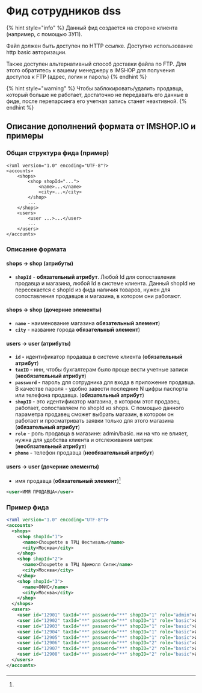 # Фид сотрудников dss

{% hint style="info" %}
Данный фид создается на стороне клиента (например, с помощью ЗУП).

Файл должен быть доступен по HTTP ссылке. Доступно использование http basic авторизации.

Также доступен альтернативный способ доставки файла по FTP. Для этого обратитесь к вашему менеджеру в IMSHOP для получения доступов к FTP (адрес, логин и пароль)
{% endhint %}

{% hint style="warning" %}
Чтобы заблокировать/удалить продавца, который больше не работает, достаточно не передавать его данные в фиде, после перепарсинга его учетная запись станет неактивной.
{% endhint %}

## Описание дополнений формата от IMSHOP.IO и примеры

### Общая структура фида (пример)

```markup
<?xml version="1.0" encoding="UTF-8"?>
<accounts>
	<shops>
		<shop shopId="...">
			<name>...</name>
			<city>...</city>
		</shop> 
		...
	</shops>
	<users>
		<user ...>...</user>
		...
	</users>
</accounts>

```

### Описание формата

#### **shops -> shop (атрибуты)**

* **`shopId`** - **обязательный атрибут**. Любой Id для сопоставления продавца и магазина, любой Id в системе клиента. Данный shopId не пересекается с shopId из фида наличия товаров, нужен для сопоставления продавцов и магазина, в котором они работают.

#### **shops -> shop (дочерние элементы)**

* **`name`** - наименование магазина **обязательный элемент**)
* **`city`** - название города **обязательный элемент**)

#### **users -> user (атрибуты)**

* **`id` -** идентификатор продавца в системе клиента (**обязательный атрибут**)
* **`taxID` -** инн, чтобы бухгалтерам было проще вести учетные записи (**необязательный атрибут**)
* **`password` -** пароль для сотрудника для входа в приложение продавца. В качестве пароля - удобно завести последние N цифры паспорта или телефона продавца. (**обязательный атрибут**)
* **`shopID` -** это идентификатор магазина, в котором этот продавец работает, сопоставляем по shopId из shops. С помощью данного параметра продавец сможет выбрать магазин, в котором он работает и просматривать заявки только для этого магазина (**обязательный атрибут**)
* **`role`** - роль продавца в магазине: admin/basic. ни на что не влияет, нужна для удобства клиента и отслеживания метрик (**необязательный атрибут**)
* **`phone` -** телефон продавца (**необязательный атрибут**)

#### **users -> user (дочерние элементы)**

* имя продавца (**обязательный элемент**)[^1]

```xml
<user>ИМЯ ПРОДАВЦА</user>
```

### Пример фида

```xml
<?xml version="1.0" encoding="UTF-8"?>
<accounts>
  <shops>
    <shop shopId="1">
      <name>Choupette в ТРЦ Фестиваль</name>
      <city>Москва</city>
    </shop>
    <shop shopId="2">
      <name>Choupette в ТРЦ Афимолл Сити</name>
      <city>Москва</city>
    </shop>
    <shop shopId="3">
      <name>ОФИС</name>
      <city>Москва</city>
    </shop>
  </shops>
  <users>
    <user id="12901" taxId="**" password="**" shopID="1" role="admin">Имя Продавца</user>
    <user id="12902" taxId="**" password="**" shopID="1" role="basic">Имя Продавца</user>
    <user id="12903" taxId="**" password="**" shopID="1" role="basic">Имя Продавца</user>
    <user id="12904" taxId="**" password="**" shopID="1" role="basic">Имя Продавца</user>
    <user id="12905" taxId="**" password="**" shopID="1" role="basic">Имя Продавца</user>
    <user id="12906" taxId="**" password="**" shopID="2" role="basic">Имя Продавца</user>
    <user id="12907" taxId="**" password="**" shopID="2" role="basic">Имя Продавца</user>
    <user id="12908" taxId="**" password="**" shopID="2" role="basic">Имя Продавца</user>
  </users>
</accounts>
```

####

[^1]: 
